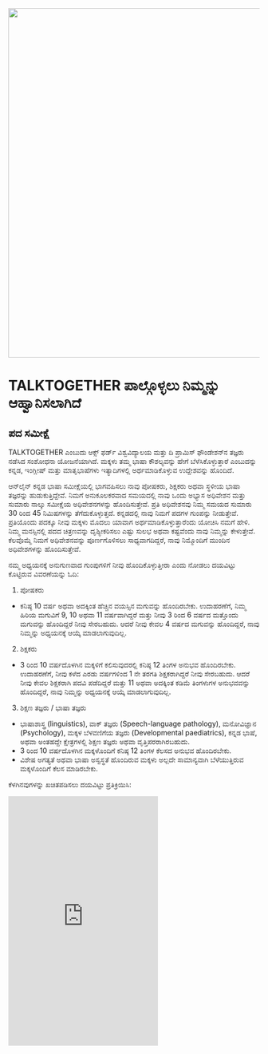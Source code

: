 <img src="https://talktogproject.github.io/wordsurvey/Tt+up+tpf+iclip.png" width="700px" style="display: block; margin: auto;">

# TALKTOGETHER ಪಾಲ್ಗೊಳ್ಳಲು ನಿಮ್ಮನ್ನು ಆಹ್ವಾನಿಸಲಾಗಿದೆ
## ಪದ ಸಮೀಕ್ಷೆ

TALKTOGETHER ಎಂಬುದು ಆಕ್ಸ್ ಫರ್ಡ್ ವಿಶ್ವವಿದ್ಯಾಲಯ ಮತ್ತು ದಿ ಪ್ರಾಮಿಸ್ ಫೌಂಡೇಶನ್‍ನ ತಜ್ಞರು ನಡೆಸಿದ ಸಂಶೋಧನಾ ಯೋಜನೆಯಾಗಿದೆ. ಮಕ್ಕಳು ತಮ್ಮ ಭಾಷಾ ಕೌಶಲ್ಯವನ್ನು ಹೇಗೆ ಬೆಳೆಸಿಕೊಳ್ಳುತ್ತಾರೆ ಎಂಬುದನ್ನು ಕನ್ನಡ, ಇಂಗ್ಲೀಷ್ ಮತ್ತು ಮಾತೃಭಾಷೆಗಳು ಇತ್ಯಾದಿಗಳಲ್ಲಿ ಅರ್ಥಮಾಡಿಕೊಳ್ಳುವ ಉದ್ದೇಶವನ್ನು ಹೊಂದಿದೆ. 

ಆನ್‍ಲೈನ್ ಕನ್ನಡ ಭಾಷಾ ಸಮೀಕ್ಷೆಯಲ್ಲಿ ಭಾಗವಹಿಸಲು ನಾವು ಪೋಷಕರು, ಶಿಕ್ಷಕರು ಅಥವಾ ಸ್ಥಳೀಯ ಭಾಷಾ ತಜ್ಞರನ್ನು ಹುಡುಕುತ್ತಿದ್ದೇವೆ. ನಿಮಗೆ ಅನುಕೂಲಕರವಾದ ಸಮಯದಲ್ಲಿ ನಾವು ಒಂದು ಅಭ್ಯಾಸ ಅಧಿವೇಶನ ಮತ್ತು ಸುಮಾರು ನಾಲ್ಕು ಸಮೀಕ್ಷೆಯ ಅಧಿವೇಶನಗಳನ್ನು ಹೊಂದಿಸುತ್ತೇವೆ. ಪ್ರತಿ ಅಧಿವೇಶನವು ನಿಮ್ಮ ಸಮಯದ ಸುಮಾರು 30 ರಿಂದ 45 ನಿಮಿಷಗಳನ್ನು ತೆಗೆದುಕೊಳ್ಳುತ್ತದೆ. ಕನ್ನಡದಲ್ಲಿ ನಾವು ನಿಮಗೆ ಪದಗಳ ಗುಂಪನ್ನು ನೀಡುತ್ತೇವೆ. ಪ್ರತಿಯೊಂದು ಪದಕ್ಕೂ ನೀವು ಮಕ್ಕಳು ಮೊದಲು ಯಾವಾಗ ಅರ್ಥಮಾಡಿಕೊಳ್ಳುತ್ತಾರೆಂದು ಯೋಚಿಸಿ ನಮಗೆ ಹೇಳಿ. ನಿಮ್ಮ ಮನಸ್ಸಿನಲ್ಲಿ ಪದದ ಚಿತ್ರಣವನ್ನು ದೃಶ್ಯೀಕರಿಸಲು ಎಷ್ಟು ಸುಲಭ ಅಥವಾ ಕಷ್ಟವೆಂದು ನಾವು ನಿಮ್ಮನ್ನು ಕೇಳುತ್ತೇವೆ. ಕೆಲವೊಮ್ಮೆ ನಿಮಗೆ ಅಧಿವೇಶನವನ್ನು ಪೂರ್ಣಗೊಳಿಸಲು ಸಾಧ್ಯವಾಗದಿದ್ದರೆ, ನಾವು ನಿಮ್ಮೊಂದಿಗೆ ಮುಂದಿನ ಅಧಿವೇಶಗಳನ್ನು ಹೊಂದಿಸುತ್ತೇವೆ. 

ನಮ್ಮ ಅಧ್ಯಯನಕ್ಕೆ ಅನುಗುಣವಾದ ಗುಂಪುಗಳಿಗೆ ನೀವು ಹೊಂದಿಕೊಳ್ಳುತ್ತೀರಾ ಎಂದು ನೋಡಲು ದಯವಿಟ್ಟು ಕೊಟ್ಟಿರುವ ವಿವರಣೆಯನ್ನು ಓದಿ:

1. ಪೋಷಕರು
- ಕನಿಷ್ಠ 10 ವರ್ಷ ಅಥವಾ ಅದಕ್ಕಿಂತ ಹೆಚ್ಚಿನ ವಯಸ್ಸಿನ ಮಗುವನ್ನು ಹೊಂದಿರಬೇಕು.
ಉದಾಹರಣೆಗೆ, ನಿಮ್ಮ ಹಿರಿಯ ಮಗುವಿಗೆ 9, 10 ಅಥವಾ 11 ವರ್ಷವಾಗಿದ್ದರೆ ಮತ್ತು ನೀವು 3 ರಿಂದ 6 ವರ್ಷದ ಮತ್ತೊಂದು ಮಗುವನ್ನು ಹೊಂದಿದ್ದರೆ ನೀವು ಸೇರಬಹುದು. ಆದರೆ ನೀವು ಕೇವಲ 4 ವರ್ಷದ ಮಗುವನ್ನು ಹೊಂದಿದ್ದರೆ, ನಾವು ನಿಮ್ಮನ್ನು ಅಧ್ಯಯನಕ್ಕೆ ಆಯ್ಕೆ ಮಾಡಲಾಗುವುದಿಲ್ಲ.

2. ಶಿಕ್ಷಕರು
- 3 ರಿಂದ 10 ವರ್ಷದೊಳಗಿನ ಮಕ್ಕಳಿಗೆ ಕಲಿಸುವುದರಲ್ಲಿ ಕನಿಷ್ಠ 12 ತಿಂಗಳ ಅನುಭವ ಹೊಂದಿರಬೇಕು.
ಉದಾಹರಣೆಗೆ, ನೀವು ಕಳೆದ ಎರಡು ವರ್ಷಗಳಿಂದ 1 ನೇ ತರಗತಿ ಶಿಕ್ಷಕರಾಗಿದ್ದರೆ ನೀವು ಸೇರಬಹುದು. ಆದರೆ ನೀವು ಕೇವಲ ಶಿಕ್ಷಕರಾಗಿ ಪದವಿ ಪಡೆದಿದ್ದರೆ ಮತ್ತು 11 ಅಥವಾ ಅದಕ್ಕಿಂತ ಕಡಿಮೆ ತಿಂಗಳುಗಳ ಅನುಭವವನ್ನು ಹೊಂದಿದ್ದರೆ, ನಾವು ನಿಮ್ಮನ್ನು ಅಧ್ಯಯನಕ್ಕೆ ಆಯ್ಕೆ ಮಾಡಲಾಗುವುದಿಲ್ಲ.

3. ಶಿಕ್ಷಣ ತಜ್ಞರು / ಭಾಷಾ ತಜ್ಞರು
- ಭಾಷಾಶಾಸ್ತ್ರ (linguistics), ವಾಕ್ ತಜ್ಞರು (Speech-language pathology), ಮನೋವಿಜ್ಞಾನ (Psychology), ಮಕ್ಕಳ ಬೆಳವಣಿಗೆಯ ತಜ್ಞರು (Developmental paediatrics), ಕನ್ನಡ ಭಾಷೆ, ಅಥವಾ ಅಂತಹದ್ದೇ ಕ್ಷೇತ್ರಗಳಲ್ಲಿ ಶಿಕ್ಷಣ ತಜ್ಞರು ಅಥವಾ ವೃತ್ತಿಪರರಾಗಿರಬಹುದು. 
- 3 ರಿಂದ 10 ವರ್ಷದೊಳಗಿನ ಮಕ್ಕಳೊಂದಿಗೆ ಕನಿಷ್ಠ 12 ತಿಂಗಳ ಕೆಲಸದ ಅನುಭವ ಹೊಂದಿರಬೇಕು.
- ವಿಶೇಷ ಅಗತ್ಯತೆ ಅಥವಾ ಭಾಷಾ ಅಸ್ವಸ್ಥತೆ ಹೊಂದಿರುವ ಮಕ್ಕಳು ಅಲ್ಲದೇ ಸಾಮಾನ್ಯವಾಗಿ ಬೆಳೆಯುತ್ತಿರುವ ಮಕ್ಕಳೊಂದಿಗೆ ಕೆಲಸ ಮಾಡಿರಬೇಕು. 

ಕೆಳಗಿನವುಗಳನ್ನು ಖಚಿತಪಡಿಸಲು ದಯವಿಟ್ಟು ಪ್ರತಿಕ್ರಿಯಿಸಿ:


<iframe src="https://forms.office.com/Pages/ResponsePage.aspx?id=G96VzPWXk0-0uv5ouFLPkduYFQ4eP75OtQ_b_3tRiwNUME1TT1JVRUMxVEZXUFBTU1hMT0RUVks5Vi4u&embed=true" frameborder="0" id="mainPageBody" max-width:"60%" height="500px"></iframe>
